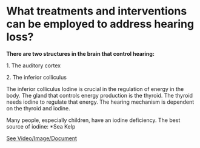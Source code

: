 # What treatments and interventions can be employed to address hearing loss?

**There are two structures in the brain that control hearing:**

1\. The auditory cortex

2\. The inferior colliculus

The inferior colliculus Iodine is crucial in the regulation of energy in the body. The gland that controls energy production is the thyroid. The thyroid needs iodine to regulate that energy. The hearing mechanism is dependent on the thyroid and iodine.

Many people, especially children, have an iodine deficiency. The best source of iodine: \*Sea Kelp

 [See Video/Image/Document](https://hls-player.drberg.com/asset?path=migrated-assets/hard-of-hearing-and-iodine-deficiency)